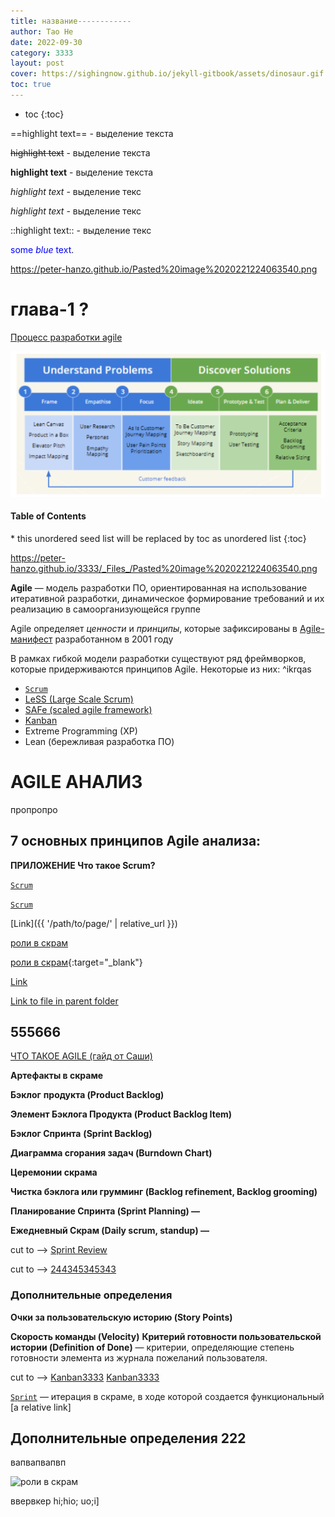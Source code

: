 ```yaml
---
title: название------------
author: Tao He
date: 2022-09-30
category: 3333
layout: post
cover: https://sighingnow.github.io/jekyll-gitbook/assets/dinosaur.gif
toc: true
---
```


* toc
{:toc}

==highlight text== - выделение текста


~~highlight text~~ - выделение текста

__highlight text__ - выделение текста

_highlight text_ - выделение текс


*_highlight text_* - выделение текс


::highlight text:: - выделение текс


<span style="color:blue">some *blue* text</span>.



https://peter-hanzo.github.io/Pasted%20image%2020221224063540.png

# глава-1 ?


[Процесс разработки agile](/bar/)


![Процесс разработки agile](Pasted%20image%2020221224063540.png)



<nav>
  <h4>Table of Contents</h4>
  * this unordered seed list will be replaced by toc as unordered list
  {:toc}
</nav>




https://peter-hanzo.github.io/3333/_Files_/Pasted%20image%2020221224063540.png

**Agile**  —  модель  разработки  ПО,  ориентированная  на  использование итеративной разработки, динамическое формирование требований и их реализацию в самоорганизующейся группе

Agile определяет *ценности* и *принципы*, которые зафиксированы в [Agile-манифест](Agile-манифест/) разработанном в 2001 году

В  рамках  гибкой  модели  разработки  существуют  ряд   фреймворков,  которые придерживаются  принципов Agile. Некоторые из них: ^ikrqas
- [`Scrum`](/`Scrum`/)
- [ LeSS (Large Scale Scrum)](https://less.works/less/framework/index.html)
- [ SAFe (scaled agile framework) ](https://www.scaledagileframework.com/)
- [Kanban](Kanban/)
- Extreme Programming (XP)
- Lean (бережливая разработка ПО)

# AGILE АНАЛИЗ


пропропро




## 7 основных принципов Agile анализа: 



**ПРИЛОЖЕНИЕ Что такое Scrum?** 

[`Scrum`](Scrum.html)

[`Scrum`](/Scrum.html)






[Link]({{ '/path/to/page/' | relative_url }})

[роли в скрам](/Scrum.html#^3eece4)

[роли в скрам](/Scrum.html#1111){:target="_blank"}

[Link](./path/to/`Scrum`.md)

[Link to file in parent folder](../`Scrum`.md)







## 555666

[ЧТО ТАКОЕ AGILE (гайд от Саши)](ЧТО%20ТАКОЕ%20AGILE%20(гайд%20от%20Саши)/#^ikrqas)

**Артефакты в скраме** 

**Бэклог**  **продукта  (Product  Backlog)** 

**Элемент Бэклога Продукта (Product Backlog Item)** 

**Бэклог  Спринта**  **(Sprint  Backlog)** 

**Диаграмма  сгорания  задач  (Burndown  Chart)** 



**Церемонии скрама** 

**Чистка бэклога или грумминг (Backlog refinement, Backlog grooming)** 

**Планирование Спринта (Sprint Planning) —**

**Ежедневный  Скрам  (Daily  scrum,  standup)  —**  

cut to --> [Sprint Review](Sprint%20Review/)

cut to --> [244345345343](/`Scrum2`_/)

### Дополнительные определения 

**Очки за пользовательскую историю (Story Points)** 

**Скорость команды (Velocity)** 
**Критерий  готовности  пользовательской  истории  (Definition  of  Done)**  —  критерии, определяющие степень готовности элемента из журнала пожеланий пользователя. 

cut to --> [Kanban3333](Kanban)
[Kanban3333](/Scrum/)


[`Sprint`](/`Scrum`.html)  —  итерация  в  скраме,  в  ходе  которой  создается  функциональный
[a relative link] 




 Дополнительные определения 222
--------------------------







вапвапвапвп




![роли в скрам](/Scrum.html#^3eece4)


ввервкер
hi;hio;
uo;i]

